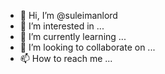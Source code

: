 - 👋 Hi, I’m @suleimanlord
- 👀 I’m interested in ...
- 🌱 I’m currently learning ...
- 💞️ I’m looking to collaborate on ...
- 📫 How to reach me ...

<!---
suleimanlord/suleimanlord is a ✨ special ✨ repository because its `README.md` (this file) appears on your GitHub profile.
You can click the Preview link to take a look at your changes.
--->
